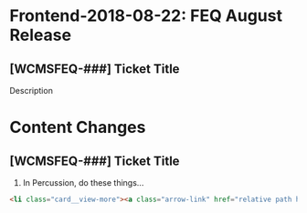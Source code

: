 # Frontend-2018-08-22: FEQ August Release

## [WCMSFEQ-###] Ticket Title

Description


# Content Changes

## [WCMSFEQ-###] Ticket Title
1. In Percussion, do these things...

  ```html   
  <li class="card__view-more"><a class="arrow-link" href="relative path here">link name here</a></li> 
  ```